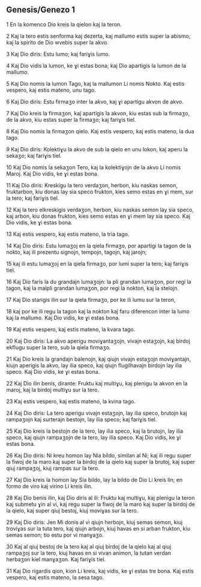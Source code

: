 ## Genesis/Genezo 1

1 En la komenco Dio kreis la qielon kaj la teron. 

2 Kaj la tero estis senforma kaj dezerta, kaj mallumo estis super la abismo; kaj la spirito de Dio wvebis super la akvo. 

3 Kaj Dio diris: Estu lumo; kaj fariɣis lumo. 

4 Kaj Dio vidis la lumon, ke ɣi estas bona; kaj Dio apartigis la lumon de la mallumo. 

5 Kaj Dio nomis la lumon Tago, kaj la mallumon Li nomis Nokto. Kaj estis vespero, kaj estis mateno, unu tago.

6 Kaj Dio diris: Estu firmaʒo inter la akvo, kaj ɣi apartigu akvon de akvo. 

7 Kaj Dio kreis la firmaʒon, kaj apartigis la akvon, kiu estas sub la firmaʒo, de la akvo, kiu estas super la firmaʒo; kaj fariɣis tiel. 

8 Kaj Dio nomis la firmaʒon qielo. Kaj estis vespero, kaj estis mateno, la dua tago.

9 Kaj Dio diris: Kolektiɣu la akvo de sub la qielo en unu lokon, kaj aperu la sekaʒo; kaj fariɣis tiel. 

10 Kaj Dio nomis la sekaʒon Tero, kaj la kolektiɣojn de la akvo Li nomis Maroj. Kaj Dio vidis, ke ɣi estas bona. 

11 Kaj Dio diris: Kreskigu la tero verdaʒon, herbon, kiu naskas semon, fruktarbon, kiu donas lay sia speco frukton, kies semo estas en ɣi mem, sur la tero; kaj fariɣis tiel. 

12 Kaj la tero elkreskigis verdaʒon, herbon, kiu naskas semon lay sia speco, kaj arbon, kiu donas frukton, kies semo estas en ɣi mem lay sia speco. Kaj Dio vidis, ke ɣi estas bona. 

13 Kaj estis vespero, kaj estis mateno, la tria tago.

14 Kaj Dio diris: Estu lumaʒoj en la qiela firmaʒo, por apartigi la tagon de la nokto, kaj ili prezentu signojn, tempojn, tagojn, kaj jarojn; 

15 kaj ili estu lumaʒoj en la qiela firmaʒo, por lumi super la tero; kaj fariɣis tiel. 

16 Kaj Dio faris la du grandajn lumaʒojn: la pli grandan lumaʒon, por regi la tagon, kaj la malpli grandan lumaʒon, por regi la nokton, kaj la stelojn. 

17 Kaj Dio starigis ilin sur la qiela firmaʒo, por ke ili lumu sur la teron, 

18 kaj por ke ili regu la tagon kaj la nokton kaj faru diferencon inter la lumo kaj la mallumo. Kaj Dio vidis, ke ɣi estas bona. 

19 Kaj estis vespero, kaj estis mateno, la kvara tago.

20 Kaj Dio diris: La akvo aperigu moviɣantaʒojn, vivajn estaʒojn, kaj birdoj ekflugu super la tero, sub la qiela firmaʒo. 

21 Kaj Dio kreis la grandajn balenojn, kaj qiujn vivajn estaʒojn moviɣantajn, kiujn aperigis la akvo, lay ilia speco, kaj qiujn flugilhavajn birdojn lay ilia speco. Kaj Dio vidis, ke ɣi estas bona. 

22 Kaj Dio ilin benis, dirante: Fruktu kaj multiɣu, kaj plenigu la akvon en la maroj, kaj la birdoj multiɣu sur la tero. 

23 Kaj estis vespero, kaj estis mateno, la kvina tago.

24 Kaj Dio diris: La tero aperigu vivajn estaʒojn, lay ilia speco, brutojn kaj rampaʒojn kaj surterajn bestojn, lay ilia speco; kaj fariɣis tiel. 

25 Kaj Dio kreis la bestojn de la tero, lay ilia speco, kaj la brutojn, lay ilia speco, kaj qiujn rampaʒojn de la tero, lay ilia speco. Kaj Dio vidis, ke ɣi estas bona. 

26 Kaj Dio diris: Ni kreu homon lay Nia bildo, similan al Ni; kaj ili regu super la fiwoj de la maro kaj super la birdoj de la qielo kaj super la brutoj, kaj super qiuj rampaʒoj, kiuj rampas sur la tero. 

27 Kaj Dio kreis la homon lay Sia bildo, lay la bildo de Dio Li kreis lin; en formo de viro kaj virino Li kreis ilin. 

28 Kaj Dio benis ilin, kaj Dio diris al ili: Fruktu kaj multiɣu, kaj plenigu la teron kaj submetu ɣin al vi, kaj regu super la fiwoj de la maro kaj super la birdoj de la qielo, kaj super qiuj bestoj, kiuj moviɣas sur la tero. 

29 Kaj Dio diris: Jen Mi donis al vi qiujn herbojn, kiuj semas semon, kiuj troviɣas sur la tuta tero, kaj qiujn arbojn, kiuj havas en si arban frukton, kiu semas semon; tio estu por vi manɣaʒo. 

30 Kaj al qiuj bestoj de la tero kaj al qiuj birdoj de la qielo kaj al qiuj rampaʒoj sur la tero, kiuj havas en si vivan animon, la tutan verdan herbaʒon kiel manɣaʒon. Kaj fariɣis tiel. 

31 Kaj Dio rigardis qion, kion Li kreis, kaj vidis, ke ɣi estas tre bona. Kaj estis vespero, kaj estis mateno, la sesa tago.
